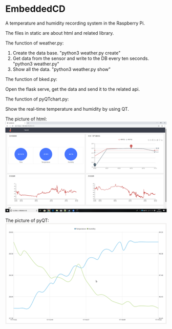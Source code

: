 # EmbeddedCD
A temperature and humidity recording system in the Raspberry Pi.

The files in static are about html and related library.

The function of weather.py:
1. Create the data base.  "python3 weather.py create"
2. Get data from the sensor and write to the DB every ten seconds.  "python3 weather.py"
3. Show all the data. "python3 weather.py show"

The function of bked.py:

Open the flask serve, get the data and send it to the related api.

The function of pyQTchart.py:

Show the real-time temperature and humidity by using QT.

The picture of html:
![image](https://github.com/blacktion/EmbeddedCD/blob/master/effect-pictures/html.png?raw=true)

The picture of pyQT:
![image](https://github.com/blacktion/EmbeddedCD/blob/master/effect-pictures/pyqtchart.png?raw=true)
